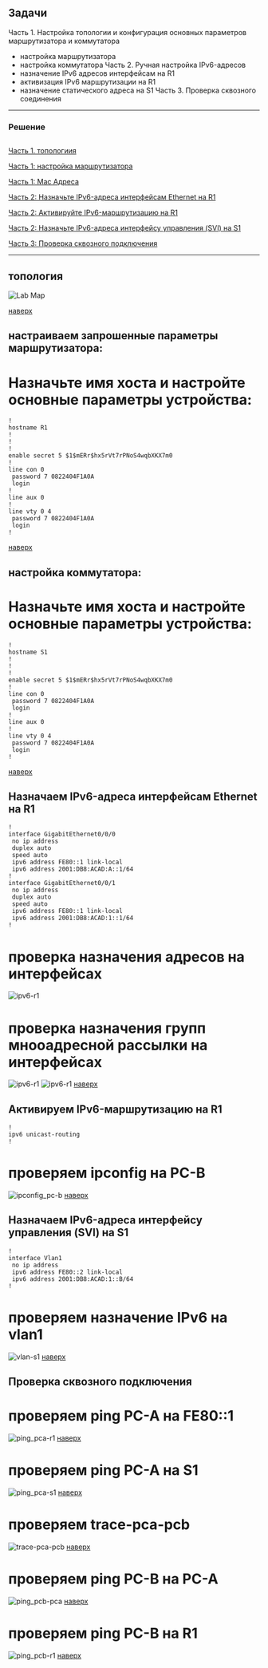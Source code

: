 ﻿Задачи
-----
Часть 1. Настройка топологии и конфигурация основных параметров маршрутизатора и коммутатора
* настройка маршрутизатора
* настройка коммутатора
Часть 2. Ручная настройка IPv6-адресов
* назначение IPv6 адресов интерфейсам на R1
* активизация IPv6  маршрутизации на R1
* назначение статического адреса на S1
Часть 3. Проверка сквозного соединения



----

### Решение 
<a name="0"><h2> </h2></a>
[Часть 1. топологиия](#1)

[Часть 1: настройка маршрутизатора](#2)

[Часть 1: Mac Адреса](#3)

[Часть 2: Назначьте IPv6-адреса интерфейсам Ethernet на R1](#4)

[Часть 2: Активируйте IPv6-маршрутизацию на R1](#5)

[Часть 2: Назначьте IPv6-адреса интерфейсу управления (SVI) на S1](#6)

[Часть 3: Проверка сквозного подключения](#7)

 

----
<a name="1"><h2>топология</h2></a>
![Lab Map](https://github.com/ssvstdt/netwbas/blob/main/lab4/topology.JPG)
  
 [наверх](#0)

<a name="2"><h2>настраиваем запрошенные параметры маршрутизатора:</h2></a>
 # Назначьте имя хоста и настройте основные параметры устройства:
```
!
hostname R1
!
!
!
enable secret 5 $1$mERr$hx5rVt7rPNoS4wqbXKX7m0
!
line con 0
 password 7 0822404F1A0A
 login
!
line aux 0
!
line vty 0 4
 password 7 0822404F1A0A
 login
!
``` 
 [наверх](#0)
 
<a name="3"><h2>настройка коммутатора:</h2></a>
# Назначьте имя хоста и настройте основные параметры устройства:
```
!
hostname S1
!
!
!
enable secret 5 $1$mERr$hx5rVt7rPNoS4wqbXKX7m0
!
line con 0
 password 7 0822404F1A0A
 login
!
line aux 0
!
line vty 0 4
 password 7 0822404F1A0A
 login
!
```
 [наверх](#0) 

<a name="4"><h2>Назначаем IPv6-адреса интерфейсам Ethernet на R1</h2></a>
```
!
interface GigabitEthernet0/0/0
 no ip address
 duplex auto
 speed auto
 ipv6 address FE80::1 link-local
 ipv6 address 2001:DB8:ACAD:A::1/64
!
interface GigabitEthernet0/0/1
 no ip address
 duplex auto
 speed auto
 ipv6 address FE80::1 link-local
 ipv6 address 2001:DB8:ACAD:1::1/64
!
```
 # проверка назначения адресов на интерфейсах
  ![ipv6-r1](https://github.com/ssvstdt/netwbas/blob/main/lab4/ipv6-r1.JPG)

 # проверка назначения групп мнооадресной рассылки на интерфейсах
  ![ipv6-r1](https://github.com/ssvstdt/netwbas/blob/main/lab4/gr_r1-0.JPG)
  ![ipv6-r1](https://github.com/ssvstdt/netwbas/blob/main/lab4/gr_r1-1.JPG)
 [наверх](#0) 

<a name="5"><h2>Активируем IPv6-маршрутизацию на R1</h2></a>
```
!
ipv6 unicast-routing
!
```
 # проверяем ipconfig на PC-B
 ![ipconfig_pc-b](https://github.com/ssvstdt/netwbas/blob/main/lab4/ipconfig_pc-b.JPG)
 [наверх](#0)

<a name="6"><h2>Назначаем IPv6-адреса интерфейсу управления (SVI) на S1</h2></a>
```
!
interface Vlan1
 no ip address
 ipv6 address FE80::2 link-local
 ipv6 address 2001:DB8:ACAD:1::B/64
!
```
 # проверяем назначение IPv6 на vlan1
 ![vlan-s1](https://github.com/ssvstdt/netwbas/blob/main/lab4/vlan1-s1.JPG)
 [наверх](#0)

<a name="7"><h2>Проверка сквозного подключения</h2></a>
 # проверяем ping PC-A на FE80::1
 ![ping_pca-r1](https://github.com/ssvstdt/netwbas/blob/main/lab4/ping_pca-r1.JPG)
 [наверх](#0)

 # проверяем ping PC-A на S1
 ![ping_pca-s1](https://github.com/ssvstdt/netwbas/blob/main/lab4/ping_pca-s1.JPG)
 [наверх](#0)

 # проверяем trace-pca-pcb
 ![trace-pca-pcb](https://github.com/ssvstdt/netwbas/blob/main/lab4/trace-pca-pcb.JPG)
 [наверх](#0)

 # проверяем ping PC-B на PC-A
 ![ping_pcb-pca](https://github.com/ssvstdt/netwbas/blob/main/lab4/ping_pcb-pca.JPG)
 [наверх](#0)

 # проверяем ping PC-B на R1
 ![ping_pcb-r1](https://github.com/ssvstdt/netwbas/blob/main/lab4/ping_pcb-r1.JPG)
 [наверх](#0)





